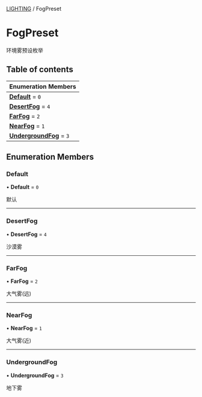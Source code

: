 [LIGHTING](../groups/Core.LIGHTING.md) / FogPreset

# FogPreset <Badge type="tip" text="Enumeration" /> <Score text="FogPreset" />

环境雾预设枚举

## Table of contents

| Enumeration Members |
| :-----|
| **[Default](mw.FogPreset.md#default)** = ``0`` <br> |
| **[DesertFog](mw.FogPreset.md#desertfog)** = ``4`` <br> |
| **[FarFog](mw.FogPreset.md#farfog)** = ``2`` <br> |
| **[NearFog](mw.FogPreset.md#nearfog)** = ``1`` <br> |
| **[UndergroundFog](mw.FogPreset.md#undergroundfog)** = ``3`` <br> |

## Enumeration Members

### Default <Score text="Default" /> 

• **Default** = ``0``

默认

___

### DesertFog <Score text="DesertFog" /> 

• **DesertFog** = ``4``

沙漠雾

___

### FarFog <Score text="FarFog" /> 

• **FarFog** = ``2``

大气雾(远)

___

### NearFog <Score text="NearFog" /> 

• **NearFog** = ``1``

大气雾(近)

___

### UndergroundFog <Score text="UndergroundFog" /> 

• **UndergroundFog** = ``3``

地下雾
